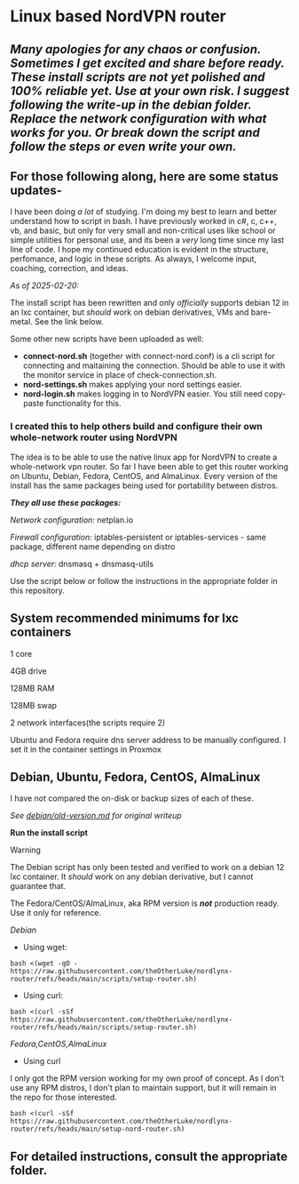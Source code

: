 # Linux based NordVPN router

## ***Many apologies for any chaos or confusion. Sometimes I get excited and share before ready. These install scripts are not yet polished and 100% reliable yet. Use at your own risk. I suggest following the write-up in the debian folder. Replace the network configuration with what works for you. Or break down the script and follow the steps or even write your own.***

## For those following along, here are some status updates-
I have been doing *a lot* of studying. I'm doing my best to learn and better understand how to script in bash. I have previously worked in c#, c, c++, vb, and basic, but only for very small and non-critical uses like school or simple utilities for personal use, and its been a *very* long time since my last line of code. I hope my continued education is evident in the structure, perfomance, and logic in these scripts. As always, I welcome input, coaching, correction, and ideas.

*As of 2025-02-20:*

The install script has been rewritten and only *officially* supports debian 12 in an lxc container, but *should* work on debian derivatives, VMs and bare-metal. See the link below.

Some other new scripts have been uploaded as well:
- **connect-nord.sh** (together with connect-nord.conf) is a cli script for connecting and maitaining the connection. Should be able to use it with the monitor service in place of check-connection.sh.
- **nord-settings.sh** makes applying your nord settings easier.
- **nord-login.sh** makes logging in to NordVPN easier. You still need copy-paste functionality for this.

### I created this to help others build and configure their own whole-network router using NordVPN

The idea is to be able to use the native linux app for NordVPN to create a whole-network vpn router. So far I have been able to get this router working on Ubuntu, Debian, Fedora, CentOS, and AlmaLinux. Every version of the install has the same packages being used for portability between distros.

***They all use these packages:***

*Network configuration:*  netplan.io

*Firewall configuration:*  iptables-persistent or iptables-services - same package, different name depending on distro

*dhcp server:*  dnsmasq + dnsmasq-utils

Use the script below or follow the instructions in the appropriate folder in this repository.

## System recommended minimums for lxc containers

1 core

4GB drive

128MB RAM

128MB swap

2 network interfaces(the scripts require 2)

Ubuntu and Fedora require dns server address to be manually configured. I set it in the container settings in Proxmox

## Debian, Ubuntu, Fedora, CentOS, AlmaLinux
I have not compared the on-disk or backup sizes of each of these.

*See [debian/old-version.md](https://github.com/theOtherLuke/nordlynx-router/blob/main/debian/old-version.md) for original writeup*

**Run the install script**
> [!WARNING]
> The Debian script has only been tested and verified to work on a debian 12 lxc container. It *should* work on any debian derivative, but I cannot guarantee that.
>
> The Fedora/CentOS/AlmaLinux, aka RPM version is ***not*** production ready. Use it only for reference.

*Debian*
- Using wget:

`bash <(wget -qO - https://raw.githubusercontent.com/theOtherLuke/nordlynx-router/refs/heads/main/scripts/setup-router.sh)`
- Using curl:

`bash <(curl -sSf https://raw.githubusercontent.com/theOtherLuke/nordlynx-router/refs/heads/main/scripts/setup-router.sh)`

*Fedora,CentOS,AlmaLinux*
- Using curl

I only got the RPM version working for my own proof of concept. As I don't use any RPM distros, I don't plan to maintain support, but it will remain in the repo for those interested.

`bash <(curl -sSf https://raw.githubusercontent.com/theOtherLuke/nordlynx-router/refs/heads/main/setup-nord-router.sh)`

## For detailed instructions, consult the appropriate folder.
